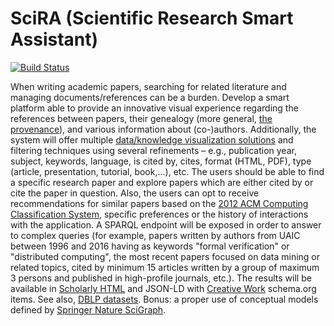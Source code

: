 # SciRA (Scientific Research Smart Assistant)

[![Build Status](https://travis-ci.org/SciRA/scira-ui.svg?branch=master)](https://travis-ci.org/SciRA/scira-ui)

When writing academic papers, searching for related literature and managing documents/references can be a burden. Develop a smart platform able to provide an innovative visual experience regarding the references between papers, their genealogy (more general, [the provenance][0]), and various information about (co-)authors. Additionally, the system will offer multiple [data/knowledge visualization solutions][1] and filtering techniques using several refinements – e.g., publication year, subject, keywords, language, is cited by, cites, format (HTML, PDF), type (article, presentation, tutorial, book,...), etc. The users should be able to find a specific research paper and explore papers which are either cited by or cite the paper in question. Also, the users can opt to receive recommendations for similar papers based on the [2012 ACM Computing Classification System][2], specific preferences or the history of interactions with the application. A SPARQL endpoint will be exposed in order to answer to complex queries (for example, papers written by authors from UAIC between 1996 and 2016 having as keywords "formal verification" or "distributed computing", the most recent papers focused on data mining or related topics, cited by minimum 15 articles written by a group of maximum 3 persons and published in high-profile journals, etc.). The results will be available in [Scholarly HTML][3] and JSON-LD with [Creative Work][4] schema.org items. See also, [DBLP datasets][5]. Bonus: a proper use of conceptual models defined by [Springer Nature SciGraph][6].

[0]: http://www.provbook.org/tutorial/provenanceweek2014/
[1]: http://profs.info.uaic.ro/~busaco/teach/courses/hci/hci-film.html#week12
[2]: http://www.acm.org/about/class/2012
[3]: http://scholarly.vernacular.io/
[4]: https://schema.org/CreativeWork
[5]: https://kdl.cs.umass.edu/display/public/DBLP
[6]: http://www.springernature.com/gp/researchers/scigraph
